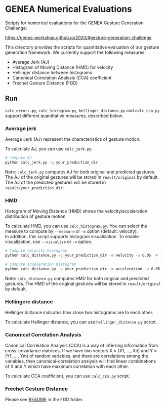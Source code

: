 # GENEA Numerical Evaluations
Scripts for numerical evaluations for the GENEA Gesture Generation Challenge:

https://genea-workshop.github.io/2020/#gesture-generation-challenge

This directory provides the scripts for quantitative evaluation of our gesture generation framework. We currently support the following measures:
- Average Jerk (AJ)
- Histogram of Moving Distance (HMD) for velocity
- Hellinger distance between histograms
- Canonical Correlation Analysis (CCA) coefficient 
- Fréchet Gesture Distance (FGD)



## Run

`calc_errors.py`, `calc_histogram.py`, `hellinger_distance.py` and `calc_cca.py` support different quantitative measures, described below.


### Average jerk

Average Jerk (AJ) represent the characteristics of gesture motion.

To calculate AJ, you can use `calc_jerk.py`.

```sh
# Compute AJ
python calc_jerk.py -g your_prediction_dir
```

Note: `calc_jerk.py` computes AJ for both original and predicted gestures. The AJ of the original gestures will be stored in `result/original` by default. The AJ of the predicted gestures will be stored in `result/your_prediction_dir`.

### HMD

Histogram of Moving Distance (HMD) shows the velocity/acceleration distribution of gesture motion.

To calculate HMD, you can use `calc_histogram.py`.
You can select the measure to compute by `--measure` or `-m` option (default: velocity).  
In addition, this script supports histogram visualization. To enable visualization, use `--visualize` or `-v` option.

```sh
# Compute velocity histogram
python calc_distance.py -g your_prediction_dir -m velocity -w 0.05  # You can change the bin width of the histogram

# Compute acceleration histogram
python calc_distance.py -g your_prediction_dir -m acceleration -w 0.05
```

Note: `calc_distance.py` computes HMD for both original and predicted gestures. The HMD of the original gestures will be stored in `result/original` by default.

### Hellingere distance

Hellinger distance indicates how close two histograms are to each other.

To calculate Hellinger distance, you can use `hellinger_distance.py` script.

### Canonical Correlation Analysis

Canonical Correlation Analysis (CCA) is a way of inferring information from cross-covariance matrices. If we have two vectors X = (X1, ..., Xn) and Y = (Y1, ..., Ym) of random variables, and there are correlations among the variables, then canonical-correlation analysis will find linear combinations of X and Y which have maximum correlation with each other.

To calculate CCA coefficient, you can use `calc_cca.py` script.

### Fréchet Gesture Distance
Please see [README](FGD/README.md) in the FGD folder.
